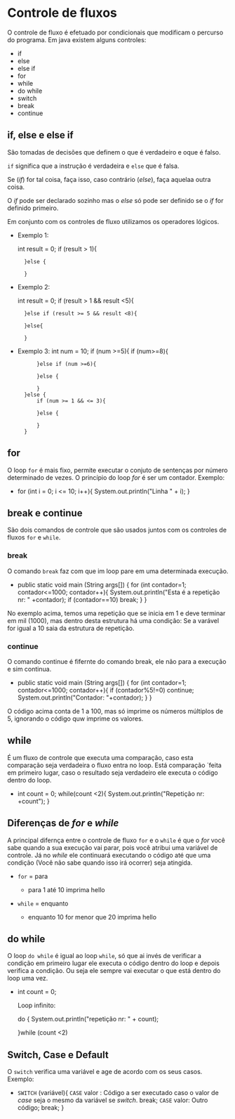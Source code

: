 # Controle de fluxos

O controle de fluxo é efetuado por condicionais que modificam o percurso do programa. Em java existem alguns controles:

- if
- else
- else if
- for
- while
- do while
- switch
- break
- continue

## if, else e else if

São tomadas de decisões que definem o que é verdadeiro e oque é falso.

`if` significa que a instrução é verdadeira e `else` que é falsa.

Se (*if*) for tal coisa, faça isso, caso contrário (*else*), faça aquelaa outra coisa.

O *if* pode ser declarado sozinho mas o *else* só pode ser definido se o *if* for definido primeiro.

Em conjunto com os controles de fluxo utilizamos os operadores lógicos.

- Exemplo 1:

    int result = 0;
        if (result > 1){

        }else {

        }

- Exemplo 2:

    int result = 0;
        if (result > 1 && result <5){

        }else if (result >= 5 && result <8){
            
        }else{

        }

- Exemplo 3:
    int num = 10;
        if (num >=5){
            if (num>=8){

            }else if (num >=6){

            }else {

            }
        }else {
            if (num >= 1 && <= 3){

            }else {

            }
        }

## for

O loop `for` é mais fixo, permite executar o conjuto de sentenças por número determinado de vezes. O princípio do loop *for* é ser um contador. Exemplo:

- for (int i = 0; i <= 10; i++){
    System.out.println("Linha " + i);
}

## break e continue

São dois comandos de controle que são usados juntos com os controles de fluxos `for` e `while`.

### break

O comando `break` faz com que im loop pare em uma determinada execução.

-   public static void main (String args[]) {
        for (int contador=1; contador<=1000; contador++){
            System.out.println("Esta é a repetição nr: " +contador);
            if (contador==10)
            break;
        }
    }

No exemplo acima, temos uma repetição que se inicia em 1 e deve terminar em mil (1000), mas dentro desta estrutura há uma condição: Se a varável for igual a 10 saia da estrutura de repetição.

### continue

O comando continue é fifernte do comando break, ele não para a execução e sim continua.

-   public static void main (String args[]) {
        for (int contador=1; contador<=1000; contador++){
            if (contador%5!=0)
                continue;
            System.out.println("Contador: "+contador);
        }
    }

O código acima conta de 1 a 100, mas só imprime os números múltiplos de 5, ignorando o código quw imprime os valores.

## while

É um fluxo de controle que executa uma comparação, caso esta comparação seja verdadeira o fluxo entra no loop. Está comparação ´feita em primeiro lugar, caso o resultado seja verdadeiro ele executa o código dentro do loop.

-   int count = 0;
    while(count <2){
        System.out.println("Repetição nr: +count");
    }

## Diferenças de *for* e *while*

A principal difernça entre o controle de fluxo `for` e o `while` é que o *for* você sabe quando a sua execução vai parar, pois você atribui uma variável de controle. Já no *while* ele continuará executando o código até que uma condição (Você não sabe quando isso irá ocorrer) seja atingida.

- `for` = para
    - para 1 até 10 imprima hello

- `while` = enquanto
    - enquanto 10 for menor que 20 imprima hello

## do while

O loop `do while` é igual ao loop `while`, só que ai invés de verificar a condição em primeiro lugar ele executa o código dentro do loop e depois verifica a condição.
Ou seja ele sempre vai executar o que está dentro do loop uma vez.

-   int count = 0;
    
    Loop infinito:

    do {
        System.out.println("repetição nr: " + count);

    }while (count <2)

## Switch, Case e Default

O `switch` verifica uma variável e age de acordo com os seus casos.
Exemplo:

-   `SWITCH` (variável){
        `CASE` valor :
            Código a ser executado caso o valor de *case* seja o mesmo da variável se *switch*.
            break;
        `CASE` valor:
            Outro código;
            break;
    }

